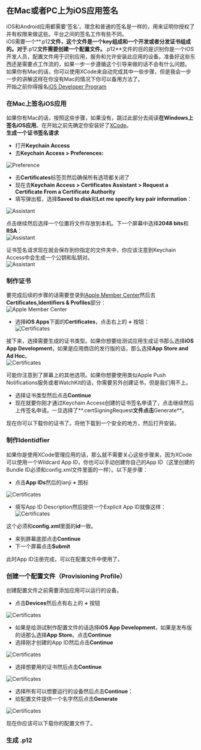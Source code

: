 ## 在Mac或者PC上为iOS应用签名
  
iOS和Android应用都需要‘签名’。理念和普通的签名是一样的，用来证明你授权了并有权限来做这些。平台之间的签名工作有些不同。  
iOS需要一个**.p12**文件，这个文件是一个key组成和一个开发或者分发证书组成的。对于**.p12**文件需要创建一个配置文件。**.p12**文件的目的是识别你是一个iOS开发人员，配置文件用于识别应用，服务和允许安装此应用的设备。准备好这些东西还是需要点工作流的，如果一步一步遵循这个引导来做的话不会有什么问题。  
如果你有Mac的话，你可以使用XCode来自动完成其中一些步骤，但是我会一步一步的讲解这样在你没有Mac的情况下你可以备用方法了。  
开始之前你得报名[iOS Developer Program](https://developer.apple.com/programs/)  
  
### 在Mac上签名iOS应用
  
如果你有Mac的话，按照这些步骤，如果没有，跳过此部分去阅读**在Windows上签名iOS应用**。在开始之前先确定你安装好了[XCode](https://developer.apple.com/xcode/)。  
**生成一个证书签名请求**  
* 打开**Keychain Access**
* 去**Keychain Access > Preferences:**

![Preference](/imgs/8.2.1.jpg)  

* 去**Certificates**标签页然后确保所有选项都关闭了
* 现在去**Keychain Access > Certificates Assistant > Request a Certificate From a Certificate Authority**
* 填写弹出框，选择**Saved to disk**和**Let me specify key pair information**：

 ![Assistant](/imgs/8.2.2.jpg)  
  
点击继续然后选择一个位置将文件存放到本机。下一个屏幕中选择**2048 bits**和**RSA**：  
 ![Assistant](/imgs/8.2.3.jpg)  
 
证书签名请求现在就会保存到你指定的文件夹中，你应该注意到Keychain Access中会生成一个公钥和私钥对。  
![Assistant](/imgs/8.2.4.jpg)  
    
### 制作证书
要完成后续的步骤的话需要登录到[Apple Member Center](https://developer.apple.com/membercenter)然后去**Certificates,Identifiers & Profiles**部分：  
![Apple Member Center](/imgs/8.2.5.jpg)  

* 选择**iOS Apps**下面的**Certificates**，点击右上的 **+** 按钮：  
 ![Certificates](/imgs/8.2.6.jpg)  
  
接下来，选择需要生成的证书类型。如果你想要给测试应用生成证书那么选择**iOS App Development**，如果是应用商店的发行版的话，那么选择**App Store and Ad Hoc**。  
 ![Certificates](/imgs/8.2.7.jpg)  

 可能你注意到了屏幕上的其他选项。如果你想要使用类似Apple Push Notifications服务或者WatchKit的话，你需要另外创建证书，但是我们用不上。  
 * 选择证书类型然后点击**Continue**
 * 现在就要你刚才通过Keychain Access创建的证书签名申请了，点击继续然后上传签名申请。一旦选择了**.certSigningRequest**文件点击**Generate**。
   
现在你可以下载你的证书了。将他下载到一个安全的地方，然后打开安装。  
  
### 制作Identidfier
如果你是使用XCode管理应用的话，那么就不需要关心这些步骤来，因为XCode可以使用一个Wildcard App ID，你也可以手动创建你自己的App ID（这里创建的Bundle ID必须和config.xml文件里面的一样）。以下是步骤：  
* 点击**App IDs**然后的ianji **+** 图标
  
![Certificates](/imgs/8.2.8.jpg)  
  
* 填写App ID Description然后提供一个Explicit App ID就像这样：  
 ![Certificates](/imgs/8.2.9.jpg)  
   
这个必须和**config.xml**里面的**id**一致。  
* 来到屏幕底部点击**Continue**
* 下一个屏幕点击**Submit**
  
此时App ID注册完成，可以在配置文件中使用了。  
  
### 创建一个配置文件（Provisioning Profile）
  
创建配置文件之前需要添加应用可以运行的设备。  
* 点击**Devices**然后点有右上的 **+** 按钮
  
 ![Certificates](/imgs/8.2.10.jpg)  
   
* 如果是给测试制作配置文件的话选择**iOS App Development**，如果是发布版的话那么选择**App Store**。点击**Continue**
* 选择刚才创建的App ID然后点击**Continue**
  
 ![Certificates](/imgs/8.2.11.jpg)  
  
* 选择想要用的证书然后点击**Continue**
  
![Certificates](/imgs/8.2.12.jpg)  
  
* 选择所有可以想要运行的设备然后点击**Continue**：
* 给配置文件提供一个名字然后点击**Generate**
  
![Certificates](/imgs/8.2.13.jpg)  
  
现在你应该可以下载你的配置文件了。  
  
### 生成 .p12